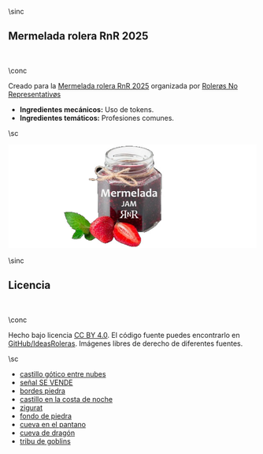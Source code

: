 \sinc

## Mermelada rolera RnR 2025

&nbsp;

\conc

Creado para la [Mermelada rolera RnR 2025](https://itch.io/jam/mermelada-rolera-rnr-2025) organizada por [Rolerøs No Representativøs](https://rolerosnorepresentativos.itch.io/)

* **Ingredientes mecánicos:** Uso de tokens.
* **Ingredientes temáticos:** Profesiones comunes.

\sc

[![Mermelada rolera RnR 2025](./images/mermelada-rolera.jpg "Mermelada rolera RnR 2025")](https://itch.io/jam/mermelada-rolera-rnr-2025 "Mermelada rolera RnR 2025")

\sinc

## Licencia

&nbsp;

\conc

Hecho bajo licencia [CC BY 4.0](https://creativecommons.org/licenses/by/4.0/legalcode.es). El código fuente puedes encontrarlo en [GitHub/IdeasRoleras](https://github.com/gwannon/ideasRoleras/tree/main/FincasInmubles). Imágenes libres de derecho de diferentes fuentes.

\sc

* [castillo gótico entre nubes](https://www.freepik.es/vector-gratis/camino-cielo-fantasia-al-fondo-vector-castillo-magico_50479850.htm)
* [señal SE VENDE](https://www.freepik.es/vector-gratis/coleccion-carteles-venta-inmobiliaria_9914038.htm)
* [bordes piedra](https://www.freepik.com/free-vector/set-seamless-pattern-old-gray-stone-border_11140421.htm)
* [castillo en la costa de noche](https://www.freepik.es/vector-gratis/castillo-cuentos-hadas-colina-sobre-mar-noche-tormentosa_152129994.htm)
* [zigurat](https://commons.wikimedia.org/wiki/File:Zigurat.png)
* [fondo de piedra](https://www.freepik.com/free-vector/stone-wall-texture_957408.htm)
* [cueva en el pantano](https://www.freepik.com/free-vector/mystical-forest-cave-entrance_149955609.htm)
* [cueva de dragón](https://www.deviantart.com/alexander-werner-jr/art/Sleepy-Cave-Dragon-888474721)
* [tribu de goblins](https://www.deviantart.com/alexander-werner-jr/art/Goblin-s-Pike-The-Goblin-Tribe-888473654)